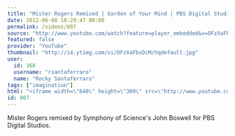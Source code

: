 ```yaml
---
title: "Mister Rogers Remixed | Garden of Your Mind | PBS Digital Studios"
date: 2012-06-08 18:29:47 00:00
permalink: /videos/807
source: "http://www.youtube.com/watch?feature=player_embedded&v=OFzXaFbxDcM"
featured: false
provider: "YouTube"
thumbnail: "http://i4.ytimg.com/vi/OFzXaFbxDcM/hqdefault.jpg"
user:
  id: 368
  username: "rsantaferraro"
  name: "Rocky Santaferraro"
tags: ["imagination"]
html: "<iframe width=\"640\" height=\"360\" src=\"http://www.youtube.com/embed/OFzXaFbxDcM?wmode=transparent&fs=1&feature=oembed\" frameborder=\"0\" allowfullscreen></iframe>"
id: 807
---
```


Mister Rogers remixed by Symphony of Science's John Boswell for PBS Digital Studios.